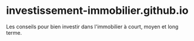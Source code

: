 # investissement-immobilier.github.io
Les conseils pour bien investir dans l'immobilier à court, moyen et long terme.
